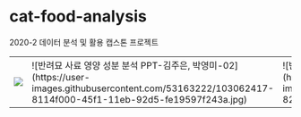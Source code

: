 # cat-food-analysis
2020-2 데이터 분석 및 활용 캡스톤 프로젝트

<table width="100%">
  <tr>
    <td>
      <img src="https://user-images.githubusercontent.com/53163222/103062413-7c503c00-45f1-11eb-99ae-b4b17c0221c0.jpg"/></td>
    <td>
![반려묘 사료 영양 성분 분석 PPT-김주은, 박영미-02](https://user-images.githubusercontent.com/53163222/103062417-8114f000-45f1-11eb-92d5-fe19597f243a.jpg)</td>
    <td>
![반려묘 사료 영양 성분 분석 PPT-김주은, 박영미-03](https://user-images.githubusercontent.com/53163222/103062422-82461d00-45f1-11eb-88fa-ea4444b0a54d.jpg)</td>
    <td>
![반려묘 사료 영양 성분 분석 PPT-김주은, 박영미-04](https://user-images.githubusercontent.com/53163222/103062423-82deb380-45f1-11eb-887d-d5beb031ea82.jpg)</td>
    <td>
![반려묘 사료 영양 성분 분석 PPT-김주은, 박영미-05](https://user-images.githubusercontent.com/53163222/103062427-82deb380-45f1-11eb-8d98-42f03650ceee.jpg)</td>
  </tr>
</table>
